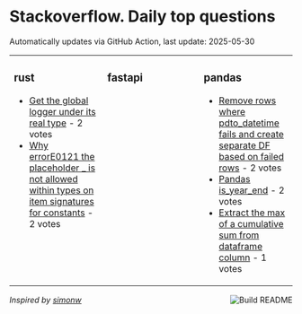 # Stackoverflow. Daily top questions 

Automatically updates via GitHub Action, last update: <!-- date starts -->2025-05-30<!-- date ends -->


<table><tr><td valign="top" width="33%">

### rust
<!-- rust starts -->
* [Get the global logger under its real type](https://stackoverflow.com/questions/79644062/get-the-global-logger-under-its-real-type) - 2 votes
* [Why errorE0121 the placeholder _ is not allowed within types on item signatures for constants](https://stackoverflow.com/questions/79643282/why-errore0121-the-placeholder-is-not-allowed-within-types-on-item-signat) - 2 votes
<!-- rust ends -->
</td><td valign="top" width="34%">


### fastapi
<!-- fastapi starts -->

<!-- fastapi ends -->
</td><td valign="top" width="34%">


### pandas
<!-- pandas starts -->
* [Remove rows where pdto_datetime fails and create separate DF based on failed rows](https://stackoverflow.com/questions/79644379/remove-rows-where-pd-to-datetime-fails-and-create-separate-df-based-on-failed-ro) - 2 votes
* [Pandas is_year_end](https://stackoverflow.com/questions/79643566/pandas-is-year-end) - 2 votes
* [Extract the max of a cumulative sum from dataframe column](https://stackoverflow.com/questions/79644324/extract-the-max-of-a-cumulative-sum-from-dataframe-column) - 1 votes
<!-- pandas ends -->
</td></tr></table>

<a href="https://github.com/hp0404/hp0404/actions"><img src="https://github.com/hp0404/hp0404/workflows/Build%20README/badge.svg" align="right" alt="Build README"></a> <p>*Inspired by  [simonw](https://github.com/simonw/simonw)*</p>
